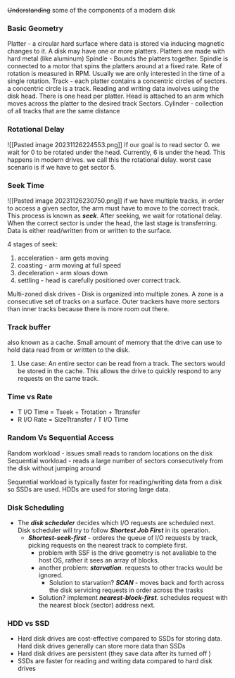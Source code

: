 ~~Understanding~~ some of the components of a modern disk 
### Basic Geometry
Platter - a circular hard surface where data is stored via inducing magnetic changes to it. A disk may have one or more platters. Platters are made with hard metal (like aluminum)
Spindle - Bounds the platters together. Spindle is connected to a motor that spins the platters around at a fixed rate. Rate of rotation is measured in RPM. Usually we are only interested in the time of a single rotation. 
Track - each platter contains a concentric circles of sectors. a concentric circle is a track. 
Reading and writing data involves using the disk head. There is one head per platter. Head is attached to an arm which moves across the platter to the desired track 
Sectors.
Cylinder - collection of all tracks that are the same distance

### Rotational Delay 
![[Pasted image 20231126224553.png]]
If our goal is to read sector 0. we wait for 0 to be rotated under the head. Currently, 6 is under the head. This happens in modern drives. we call this the rotational delay. worst case scenario is if we have to get sector 5. 

### Seek Time

![[Pasted image 20231126230750.png]]
if we have multiple tracks, in order to access a given sector, the arm must have to move to the correct track. This process is known as ***seek***. After seeking, we wait for rotational delay. When the correct sector is under the head, the last stage is transferring. Data is either read/written from or written to the surface. 

4 stages of seek:
1. acceleration - arm gets moving
2. coasting - arm moving at full speed
3. deceleration - arm slows down
4. settling - head is carefully positioned over correct track. 

Multi-zoned disk drives - Disk is organized into multiple zones. A zone is a consecutive set of tracks on a surface. Outer trackers have more sectors than inner tracks because there is more room out there. 

### Track buffer
also known as a cache. Small amount of memory that the drive can use to hold data read from or writtten to the disk. 
1. Use case: An entire sector can be read from a track. The sectors would be stored in the cache. This allows the drive to quickly respond to any requests on the same track.


### Time vs Rate
-  T I/O Time = Tseek + Trotation + Ttransfer
- R I/O Rate = SizeTtransfer / T I/O Time

### Random Vs Sequential Access
Random workload - issues small reads to random locations on the disk
Sequential workload - reads a large number of sectors consecutively from the disk without jumping around

Sequential workload is typically faster for reading/writing data from a disk so SSDs are used. HDDs are used for storing large data. 

### Disk Scheduling
- The ***disk scheduler*** decides which I/O requests are scheduled next. Disk scheduler will try to follow ***Shortest Job First*** in its operation.
	- ***Shortest-seek-first*** - orderes the queue of I/O requests by track, picking requests on the nearest track to complete first. 
		- problem with SSF is the drive geometry is not avaliable to the host OS, rather it sees an array of blocks. 
		- another problem: ***starvation***. requests to other tracks would be ignored. 
			- Solution to starvation? ***SCAN*** - moves back and forth across the disk servicing requests in order across the trasks
		- Solution? implement ***nearest-block-first***. schedules request with the nearest block (sector) address next. 


### HDD vs SSD 
- Hard disk drives are cost-effective compared to SSDs for storing data. Hard disk drives generally can store more data than SSDs
- Hard disk drives are persistent (they save data after its turned off )
- SSDs are faster for reading and writing data compared to hard disk drives 